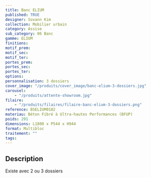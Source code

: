 ```yaml
---
title: Banc ELIUM
published: TRUE
designer: Sovann Kim
collection: Mobilier urbain
category: Assise
sub_category: 06 Banc
gamme: ELIUM
finitions:
motif_prem:
motif_sec:
motif_ter:
portes_prem:
portes_sec:
portes_ter:
options:
personnalisation: 3 dossiers
cover_image: "/produits/cover_image/banc-elium-3-dossiers.jpg"
carousel:
    - "/produits/attente-showroom.jpg"
filaire:
    - "/produits/filaires/filaire-banc-elium-3-dossiers.png"
reference: BSELIUM0102
materiau: Béton Fibré à Ultra-hautes Performances (BFUP)
poids: 291
dimensions: L1800 x P544 x H944
format: Multibloc
traitement: ""
tags:
---
```


## Description

Existe avec 2 ou 3 dossiers
